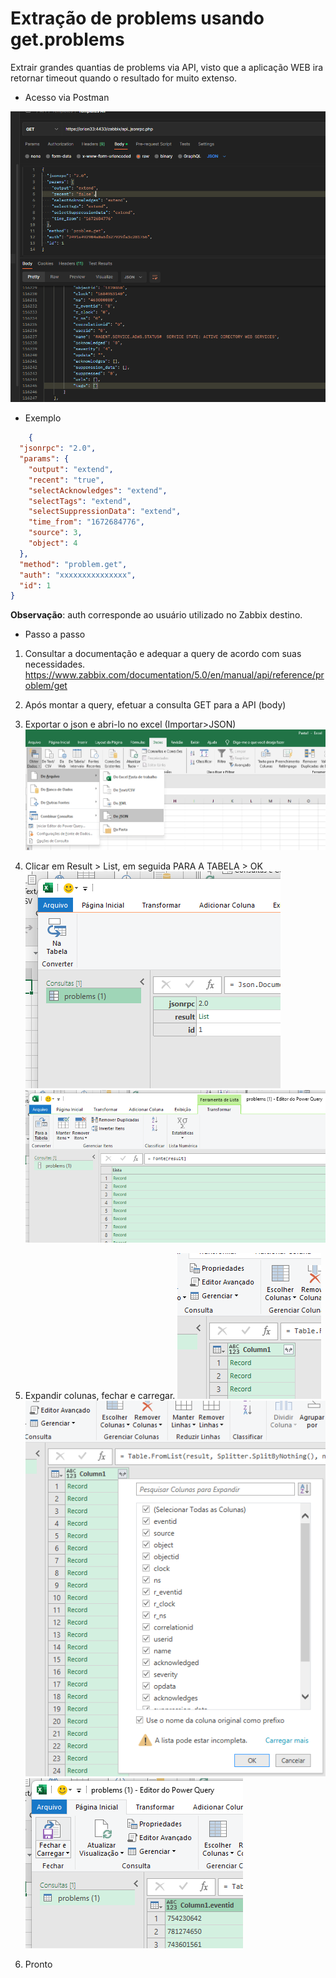 # Extração de problems usando get.problems

Extrair grandes quantias de problems via API, visto que a aplicação WEB ira retornar timeout quando o resultado for muito extenso.

- Acesso via Postman

![](https://github.com/MikeFortes/ZBX_QuerysAPI/blob/main/Code/get.problems/postman.png)

- Exemplo
~~~json
    {
  "jsonrpc": "2.0",
  "params": {
    "output": "extend",
    "recent": "true",
    "selectAcknowledges": "extend",
    "selectTags": "extend",
    "selectSuppressionData": "extend",
    "time_from": "1672684776",
    "source": 3,
    "object": 4
  },
  "method": "problem.get",
  "auth": "xxxxxxxxxxxxxxx",
  "id": 1
}
~~~
**Observação**: auth corresponde ao usuário utilizado no Zabbix destino.

- Passo a passo

1. Consultar a documentação e adequar a query de acordo com suas necessidades.
https://www.zabbix.com/documentation/5.0/en/manual/api/reference/problem/get

2. Após montar a query, efetuar a consulta GET para a API (body)

3. Exportar o json e abri-lo no excel (Importar>JSON)
![](https://github.com/MikeFortes/ZBX_QuerysAPI/blob/main/Code/get.problems/step3.png)<br>

4. Clicar em Result > List, em seguida PARA A TABELA > OK
![](https://github.com/MikeFortes/ZBX_QuerysAPI/blob/main/Code/get.problems/step4.png)<br>
![](https://github.com/MikeFortes/ZBX_QuerysAPI/blob/main/Code/get.problems/step4.1.png)<br>


5. Expandir colunas, fechar e carregar.
![](https://github.com/MikeFortes/ZBX_QuerysAPI/blob/main/Code/get.problems/step5.png)<br>
![](https://github.com/MikeFortes/ZBX_QuerysAPI/blob/main/Code/get.problems/step5.1.png)<br>
![](https://github.com/MikeFortes/ZBX_QuerysAPI/blob/main/Code/get.problems/step5.2.png)<br>

6. Pronto